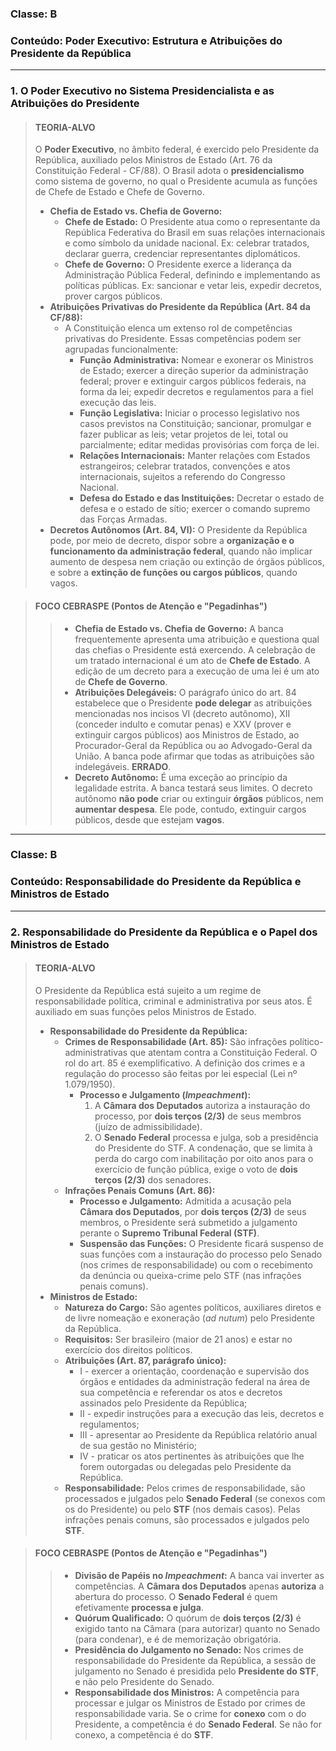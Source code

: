 ### **Classe:** B
### **Conteúdo:** Poder Executivo: Estrutura e Atribuições do Presidente da República

---

### **1. O Poder Executivo no Sistema Presidencialista e as Atribuições do Presidente**

> #### **TEORIA-ALVO**
> O **Poder Executivo**, no âmbito federal, é exercido pelo Presidente da República, auxiliado pelos Ministros de Estado (Art. 76 da Constituição Federal - CF/88). O Brasil adota o **presidencialismo** como sistema de governo, no qual o Presidente acumula as funções de Chefe de Estado e Chefe de Governo.
>
> * **Chefia de Estado vs. Chefia de Governo:**
>     * **Chefe de Estado:** O Presidente atua como o representante da República Federativa do Brasil em suas relações internacionais e como símbolo da unidade nacional. Ex: celebrar tratados, declarar guerra, credenciar representantes diplomáticos.
>     * **Chefe de Governo:** O Presidente exerce a liderança da Administração Pública Federal, definindo e implementando as políticas públicas. Ex: sancionar e vetar leis, expedir decretos, prover cargos públicos.
> * **Atribuições Privativas do Presidente da República (Art. 84 da CF/88):**
>     * A Constituição elenca um extenso rol de competências privativas do Presidente. Essas competências podem ser agrupadas funcionalmente:
>         * **Função Administrativa:** Nomear e exonerar os Ministros de Estado; exercer a direção superior da administração federal; prover e extinguir cargos públicos federais, na forma da lei; expedir decretos e regulamentos para a fiel execução das leis.
>         * **Função Legislativa:** Iniciar o processo legislativo nos casos previstos na Constituição; sancionar, promulgar e fazer publicar as leis; vetar projetos de lei, total ou parcialmente; editar medidas provisórias com força de lei.
>         * **Relações Internacionais:** Manter relações com Estados estrangeiros; celebrar tratados, convenções e atos internacionais, sujeitos a referendo do Congresso Nacional.
>         * **Defesa do Estado e das Instituições:** Decretar o estado de defesa e o estado de sítio; exercer o comando supremo das Forças Armadas.
> * **Decretos Autônomos (Art. 84, VI):** O Presidente da República pode, por meio de decreto, dispor sobre a **organização e o funcionamento da administração federal**, quando não implicar aumento de despesa nem criação ou extinção de órgãos públicos, e sobre a **extinção de funções ou cargos públicos**, quando vagos.

> #### **FOCO CEBRASPE (Pontos de Atenção e "Pegadinhas")**
> > * **Chefia de Estado vs. Chefia de Governo:** A banca frequentemente apresenta uma atribuição e questiona qual das chefias o Presidente está exercendo. A celebração de um tratado internacional é um ato de **Chefe de Estado**. A edição de um decreto para a execução de uma lei é um ato de **Chefe de Governo**.
> > * **Atribuições Delegáveis:** O parágrafo único do art. 84 estabelece que o Presidente **pode delegar** as atribuições mencionadas nos incisos VI (decreto autônomo), XII (conceder indulto e comutar penas) e XXV (prover e extinguir cargos públicos) aos Ministros de Estado, ao Procurador-Geral da República ou ao Advogado-Geral da União. A banca pode afirmar que todas as atribuições são indelegáveis. **ERRADO**.
> > * **Decreto Autônomo:** É uma exceção ao princípio da legalidade estrita. A banca testará seus limites. O decreto autônomo **não pode** criar ou extinguir **órgãos** públicos, nem **aumentar despesa**. Ele pode, contudo, extinguir cargos públicos, desde que estejam **vagos**.

---

### **Classe:** B
### **Conteúdo:** Responsabilidade do Presidente da República e Ministros de Estado

---

### **2. Responsabilidade do Presidente da República e o Papel dos Ministros de Estado**

> #### **TEORIA-ALVO**
> O Presidente da República está sujeito a um regime de responsabilidade política, criminal e administrativa por seus atos. É auxiliado em suas funções pelos Ministros de Estado.
>
> * **Responsabilidade do Presidente da República:**
>     * **Crimes de Responsabilidade (Art. 85):** São infrações político-administrativas que atentam contra a Constituição Federal. O rol do art. 85 é exemplificativo. A definição dos crimes e a regulação do processo são feitas por lei especial (Lei nº 1.079/1950).
>         * **Processo e Julgamento (*Impeachment*):**
>             1.  A **Câmara dos Deputados** autoriza a instauração do processo, por **dois terços (2/3)** de seus membros (juízo de admissibilidade).
>             2.  O **Senado Federal** processa e julga, sob a presidência do Presidente do STF. A condenação, que se limita à perda do cargo com inabilitação por oito anos para o exercício de função pública, exige o voto de **dois terços (2/3)** dos senadores.
>     * **Infrações Penais Comuns (Art. 86):**
>         * **Processo e Julgamento:** Admitida a acusação pela **Câmara dos Deputados**, por **dois terços (2/3)** de seus membros, o Presidente será submetido a julgamento perante o **Supremo Tribunal Federal (STF)**.
>         * **Suspensão das Funções:** O Presidente ficará suspenso de suas funções com a instauração do processo pelo Senado (nos crimes de responsabilidade) ou com o recebimento da denúncia ou queixa-crime pelo STF (nas infrações penais comuns).
> * **Ministros de Estado:**
>     * **Natureza do Cargo:** São agentes políticos, auxiliares diretos e de livre nomeação e exoneração (*ad nutum*) pelo Presidente da República.
>     * **Requisitos:** Ser brasileiro (maior de 21 anos) e estar no exercício dos direitos políticos.
>     * **Atribuições (Art. 87, parágrafo único):**
>         * I - exercer a orientação, coordenação e supervisão dos órgãos e entidades da administração federal na área de sua competência e referendar os atos e decretos assinados pelo Presidente da República;
>         * II - expedir instruções para a execução das leis, decretos e regulamentos;
>         * III - apresentar ao Presidente da República relatório anual de sua gestão no Ministério;
>         * IV - praticar os atos pertinentes às atribuições que lhe forem outorgadas ou delegadas pelo Presidente da República.
>     * **Responsabilidade:** Pelos crimes de responsabilidade, são processados e julgados pelo **Senado Federal** (se conexos com os do Presidente) ou pelo **STF** (nos demais casos). Pelas infrações penais comuns, são processados e julgados pelo **STF**.

> #### **FOCO CEBRASPE (Pontos de Atenção e "Pegadinhas")**
> > * **Divisão de Papéis no *Impeachment*:** A banca vai inverter as competências. A **Câmara dos Deputados** apenas **autoriza** a abertura do processo. O **Senado Federal** é quem efetivamente **processa e julga**.
> > * **Quórum Qualificado:** O quórum de **dois terços (2/3)** é exigido tanto na Câmara (para autorizar) quanto no Senado (para condenar), e é de memorização obrigatória.
> > * **Presidência do Julgamento no Senado:** Nos crimes de responsabilidade do Presidente da República, a sessão de julgamento no Senado é presidida pelo **Presidente do STF**, e não pelo Presidente do Senado.
> > * **Responsabilidade dos Ministros:** A competência para processar e julgar os Ministros de Estado por crimes de responsabilidade varia. Se o crime for **conexo** com o do Presidente, a competência é do **Senado Federal**. Se não for conexo, a competência é do **STF**.